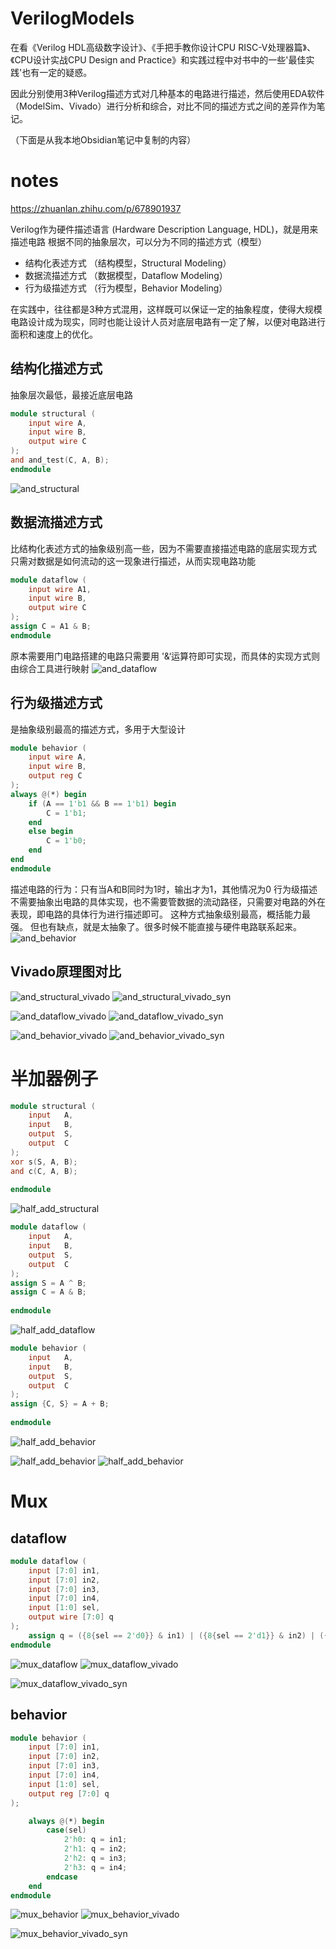 # VerilogModels
在看《Verilog HDL高级数字设计》、《手把手教你设计CPU RISC-V处理器篇》、《CPU设计实战CPU Design and Practice》和实践过程中对书中的一些'最佳实践'也有一定的疑惑。

因此分别使用3种Verilog描述方式对几种基本的电路进行描述，然后使用EDA软件（ModelSim、Vivado）进行分析和综合，对比不同的描述方式之间的差异作为笔记。

（下面是从我本地Obsidian笔记中复制的内容）

# notes
https://zhuanlan.zhihu.com/p/678901937

Verilog作为硬件描述语言 (Hardware Description Language, HDL)，就是用来描述电路
根据不同的抽象层次，可以分为不同的描述方式（模型）


- 结构化表述方式 （结构模型，Structural Modeling）
- 数据流描述方式 （数据模型，Dataflow Modeling）
- 行为级描述方式 （行为模型，Behavior Modeling）

在实践中，往往都是3种方式混用，这样既可以保证一定的抽象程度，使得大规模电路设计成为现实，同时也能让设计人员对底层电路有一定了解，以便对电路进行面积和速度上的优化。
## 结构化描述方式
抽象层次最低，最接近底层电路
```verilog
module structural (
    input wire A,
    input wire B,
    output wire C
);
and and_test(C, A, B);
endmodule
```

![and_structural](images/and_structural.png)



## 数据流描述方式
比结构化表述方式的抽象级别高一些，因为不需要直接描述电路的底层实现方式
只需对数据是如何流动的这一现象进行描述，从而实现电路功能
```verilog
module dataflow (
    input wire A1,
    input wire B,
    output wire C
);
assign C = A1 & B;
endmodule
```
原本需要用门电路搭建的电路只需要用 '&‘运算符即可实现，而具体的实现方式则由综合工具进行映射
![and_dataflow](images/and_dataflow.png)


## 行为级描述方式
是抽象级别最高的描述方式，多用于大型设计
```verilog
module behavior (
    input wire A,
    input wire B,
    output reg C
);
always @(*) begin
    if (A == 1'b1 && B == 1'b1) begin
        C = 1'b1;
    end 
    else begin
        C = 1'b0;
    end
end
endmodule
```
描述电路的行为：只有当A和B同时为1时，输出才为1，其他情况为0
行为级描述不需要抽象出电路的具体实现，也不需要管数据的流动路径，只需要对电路的外在表现，即电路的具体行为进行描述即可。
这种方式抽象级别最高，概括能力最强。
但也有缺点，就是太抽象了。很多时候不能直接与硬件电路联系起来。
![and_behavior](images/and_behavior.png)


## Vivado原理图对比
![and_structural_vivado](images/and_structural_vivado.png)
![and_structural_vivado_syn](images/and_structural_vivado_syn.png)

![and_dataflow_vivado](images/and_dataflow_vivado.png)
![and_dataflow_vivado_syn](images/and_dataflow_vivado_syn.png)

![and_behavior_vivado](images/and_behavior_vivado.png)
![and_behavior_vivado_syn](images/and_behavior_vivado_syn.png)


# 半加器例子
```verilog
module structural (
    input   A,
    input   B,
    output  S,
    output  C
);
xor s(S, A, B);
and c(C, A, B);
    
endmodule
```
![half_add_structural](images/half_add_structural.png)

```verilog
module dataflow (
    input   A,
    input   B,
    output  S,
    output  C
);
assign S = A ^ B;
assign C = A & B;
    
endmodule
```
![half_add_dataflow](images/half_add_dataflow.png)


```verilog
module behavior (
    input   A,
    input   B,
    output  S,
    output  C
);
assign {C, S} = A + B;
    
endmodule
```
![half_add_behavior](images/half_add_behavior.png)

![half_add_behavior](images/half_add_behavior_vivado.png)
![half_add_behavior](images/half_add_behavior_vivado_syn.png)


# Mux
## dataflow
```verilog
module dataflow ( 
    input [7:0] in1, 
    input [7:0] in2, 
    input [7:0] in3, 
    input [7:0] in4, 
    input [1:0] sel, 
    output wire [7:0] q 
);
    assign q = ({8{sel == 2'd0}} & in1) | ({8{sel == 2'd1}} & in2) | ({8{sel == 2'd2}} & in3) | ({8{sel == 2'd3}} & in4);
endmodule

```

![mux_dataflow](images/mux_dataflow.png)
![mux_dataflow_vivado](images/mux_dataflow_vivado.png)

![mux_dataflow_vivado_syn](images/mux_dataflow_vivado_syn.png)



## behavior
```verilog
module behavior ( 
    input [7:0] in1, 
    input [7:0] in2, 
    input [7:0] in3, 
    input [7:0] in4, 
    input [1:0] sel, 
    output reg [7:0] q 
);

	always @(*)	begin
		case(sel)
			2'h0: q = in1;
			2'h1: q = in2;
			2'h2: q = in3;
			2'h3: q = in4;
		endcase
    end
endmodule
```
![mux_behavior](images/mux_behavior.png)
![mux_behavior_vivado](images/mux_behavior_vivado.png)

![mux_behavior_vivado_syn](images/mux_behavior_vivado_syn.png)


